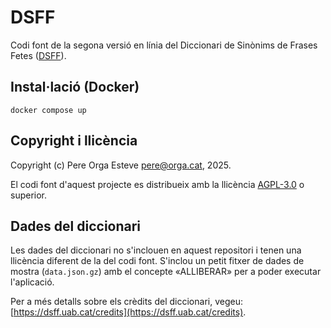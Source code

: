 # DSFF

Codi font de la segona versió en línia del Diccionari de Sinònims de Frases Fetes ([DSFF](https://dsff.uab.cat/)).

## Instal·lació (Docker)

```
docker compose up
```

## Copyright i llicència

Copyright (c) Pere Orga Esteve <pere@orga.cat>, 2025.

El codi font d'aquest projecte es distribueix amb la llicència [AGPL-3.0](https://www.gnu.org/licenses/agpl-3.0.html)
o superior.

## Dades del diccionari

Les dades del diccionari no s'inclouen en aquest repositori i tenen una llicència diferent de la del codi font.
S'inclou un petit fitxer de dades de mostra (`data.json.gz`) amb el concepte «ALLIBERAR» per a poder executar
l'aplicació.

Per a més detalls sobre els crèdits del diccionari, vegeu: [https://dsff.uab.cat/credits](https://dsff.uab.cat/credits).
